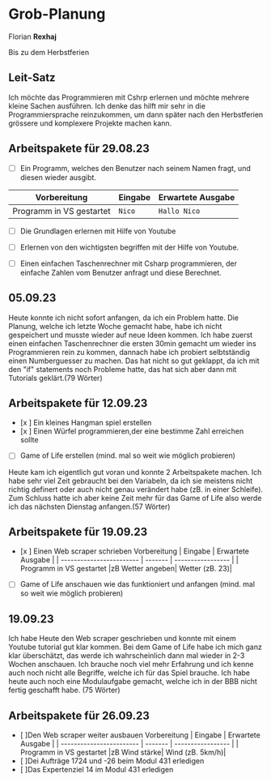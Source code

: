 # Grob-Planung

Florian **Rexhaj**

Bis zu dem Herbstferien

## Leit-Satz

Ich möchte das Programmieren mit Cshrp erlernen und möchte mehrere kleine Sachen ausführen. Ich denke das hilft mir sehr in die Programmiersprache reinzukommen, um dann später nach den Herbstferien grössere und komplexere Projekte machen kann.

## Arbeitspakete für 29.08.23

- [ ] Ein Programm, welches den Benutzer nach seinem Namen fragt, und diesen wieder ausgibt.

| Vorbereitung             | Eingabe | Erwartete Ausgabe |
| ------------------------ | ------- | ----------------- |
| Programm in VS gestartet | `Nico`  | `Hallo Nico`      |

- [ ] Die Grundlagen erlernen mit Hilfe von Youtube
- [ ] Erlernen von den wichtigsten begriffen mit der Hilfe von Youtube.
- [ ] Einen einfachen Taschenrechner mit Csharp programmieren, der einfache Zahlen vom Benutzer anfragt und diese Berechnet.


## 05.09.23

Heute konnte ich nicht sofort anfangen, da ich ein Problem hatte. Die Planung, welche ich letzte Woche gemacht habe, habe ich nicht gespeichert und musste wieder auf neue Ideen kommen. Ich habe zuerst einen einfachen Taschenrechner die ersten 30min gemacht um wieder ins Programmieren rein zu kommen, dannach habe ich probiert selbtständig einen Numberguesser zu machen. Das hat nicht so gut geklappt, da ich mit den "if" statements noch Probleme hatte, das hat sich aber dann mit Tutorials geklärt.(79 Wörter)

## Arbeitspakete für 12.09.23
- [x ] Ein kleines Hangman spiel erstellen
- [x ] Einen Würfel programmieren,der eine bestimme Zahl erreichen sollte
- [ ] Game of Life erstellen (mind. mal so weit wie möglich probieren)

Heute kam ich eigentlich gut voran und konnte 2 Arbeitspakete machen. Ich habe sehr viel Zeit gebraucht bei den Variabeln, da ich sie meistens nicht richtig definert oder auch nicht genau verändert habe (zB. in einer Schleife). Zum Schluss hatte ich aber keine Zeit mehr für das Game of Life also werde ich das nächsten Dienstag anfangen.(57 Wörter) 

## Arbeitspakete für 19.09.23
- [x ] Einen Web scraper schrieben
 Vorbereitung             | Eingabe | Erwartete Ausgabe |
| ------------------------ | ------- | ----------------- |
| Programm in VS gestartet |zB Wetter angeben| Wetter (zB. 23)|
- [ ] Game of Life anschauen wie das funktioniert und anfangen (mind. mal so weit wie möglich probieren)

## 19.09.23
Ich habe Heute den Web scraper geschrieben und konnte mit einem Youtube tutorial gut klar kommen. Bei dem Game of Life habe ich mich ganz klar überschätzt, das werde ich wahrscheinlich dann mal wieder in 2-3 Wochen anschauen. Ich brauche noch viel mehr Erfahrung und ich kenne auch noch nicht alle Begriffe, welche ich für das Spiel brauche. Ich habe heute auch noch eine Modulaufgabe gemacht, welche ich in der BBB nicht fertig geschafft habe. (75 Wörter)

## Arbeitspakete für 26.09.23
- [ ]Den Web scraper weiter ausbauen
  Vorbereitung             | Eingabe | Erwartete Ausgabe |
| ------------------------ | ------- | ----------------- |
| Programm in VS gestartet |zB Wind stärke| Wind (zB. 5km/h)|
- [ ]Dei Aufträge 1724 und -26 beim Modul 431 erledigen
- [ ]Das Expertenziel 14 im Modul 431 erledigen
